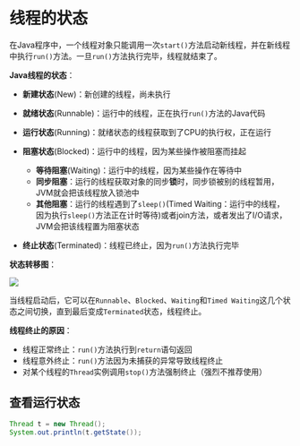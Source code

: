 # 线程的状态

在Java程序中，一个线程对象只能调用一次`start()`方法启动新线程，并在新线程中执行`run()`方法。一旦`run()`方法执行完毕，线程就结束了。

**Java线程的状态**：

- **新建状态**(New)：新创建的线程，尚未执行
- **就绪状态**(Runnable)：运行中的线程，正在执行`run()`方法的Java代码
- **运行状态**(Running)：就绪状态的线程获取到了CPU的执行权，正在运行
- **阻塞状态**(Blocked)：运行中的线程，因为某些操作被阻塞而挂起
  - **等待阻塞**(Waiting)：运行中的线程，因为某些操作在等待中
  - **同步阻塞**：运行的线程获取对象的同步**锁**时，同步锁被别的线程暂用，JVM就会把该线程放入锁池中
  - **其他阻塞**：运行的线程遇到了`sleep()`(Timed Waiting：运行中的线程，因为执行`sleep()`方法正在计时等待)或者join方法，或者发出了I/O请求，JVM会把该线程置为阻塞状态

- **终止状态**(Terminated)：线程已终止，因为`run()`方法执行完毕

**状态转移图**：

![](https://cdn.jsdelivr.net/gh/letengzz/Two-C@mian/img/Java/202211061702782.gif)

当线程启动后，它可以在`Runnable`、`Blocked`、`Waiting`和`Timed Waiting`这几个状态之间切换，直到最后变成`Terminated`状态，线程终止。

**线程终止的原因**：

- 线程正常终止：`run()`方法执行到`return`语句返回
- 线程意外终止：`run()`方法因为未捕获的异常导致线程终止
- 对某个线程的`Thread`实例调用`stop()`方法强制终止（强烈不推荐使用）

## 查看运行状态

```java
Thread t = new Thread();
System.out.println(t.getState());
```
